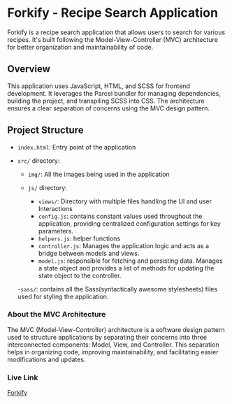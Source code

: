 # Forkify - Recipe Search Application

Forkify is a recipe search application that allows users to search for various recipes. It's built following the Model-View-Controller (MVC) architecture for better organization and maintainability of code.

## Overview

This application uses JavaScript, HTML, and SCSS for frontend development. It leverages the Parcel bundler for managing dependencies, building the project, and transpiling SCSS into CSS. The architecture ensures a clear separation of concerns using the MVC design pattern.

## Project Structure

- `index.html`: Entry point of the application
- `src/` directory:

  - `img/`: All the images being used in the application

  - `js/` directory:
    - `views/`: Directory with multiple files handling the UI and user Interactions
    - `config.js`: contains constant values used throughout the application, providing centralized configuration settings for key parameters.
    - `helpers.js`: helper functions
    - `controller.js`: Manages the application logic and acts as a bridge between models and views.
    - `model.js`: responsible for fetching and persisting data. Manages a state object and provides a list of methods for updating the state object to the controller.

  -`sass/`: contains all the Sass(syntactically awesome stylesheets) files used for styling the application.

### About the MVC Architecture

The MVC (Model-View-Controller) architecture is a software design pattern used to structure applications by separating their concerns into three interconnected components: Model, View, and Controller. This separation helps in organizing code, improving maintainability, and facilitating easier modifications and updates.

### Live Link

[Forkify](https://faheem-forkify.netlify.app/)
